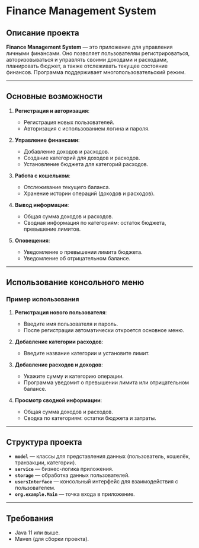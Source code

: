 # Finance Management System

## Описание проекта

**Finance Management System** — это приложение для управления личными финансами. Оно позволяет пользователям регистрироваться, авторизовываться и управлять своими доходами и расходами, планировать бюджет, а также отслеживать текущее состояние финансов. Программа поддерживает многопользовательский режим.

---

## Основные возможности

1. **Регистрация и авторизация**:
   - Регистрация новых пользователей.
   - Авторизация с использованием логина и пароля.

2. **Управление финансами**:
   - Добавление доходов и расходов.
   - Создание категорий для доходов и расходов.
   - Установление бюджета для категорий расходов.

3. **Работа с кошельком**:
   - Отслеживание текущего баланса.
   - Хранение истории операций (доходов и расходов).

4. **Вывод информации**:
   - Общая сумма доходов и расходов.
   - Сводная информация по категориям: остаток бюджета, превышение лимитов.

5. **Оповещения**:
   - Уведомление о превышении лимита бюджета.
   - Уведомление об отрицательном балансе.

---

## Использование консольного меню

### Пример использования

1. **Регистрация нового пользователя**:
   - Введите имя пользователя и пароль.
   - После регистрации автоматически откроется основное меню.

2. **Добавление категории расходов**:
   - Введите название категории и установите лимит.

3. **Добавление расходов и доходов**:
   - Укажите сумму и категорию операции.
   - Программа уведомит о превышении лимита или отрицательном балансе.

4. **Просмотр сводной информации**:
   - Общая сумма доходов и расходов.
   - Сводка по категориям: остатки бюджета и затраты.

---

## Структура проекта

- **`model`** — классы для представления данных (пользователь, кошелёк, транзакции, категории).
- **`service`** — бизнес-логика приложения.
- **`storage`** — обработка данных пользователей.
- **`usersInterface`** — консольный интерфейс для взаимодействия с пользователем.
- **`org.example.Main`** — точка входа в приложение.

---

## Требования

- Java 11 или выше.
- Maven (для сборки проекта).
